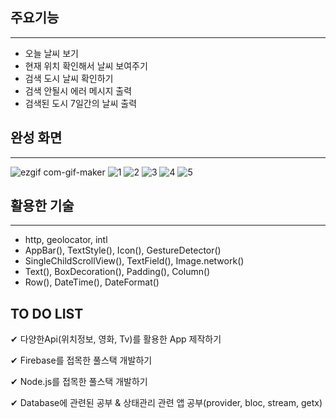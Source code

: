 ## 주요기능
----------
* 오늘 날씨 보기
* 현재 위치 확인해서 날씨 보여주기
* 검색 도시 날씨 확인하기
* 검색 안될시 에러 메시지 출력
* 검색된 도시 7일간의 날씨 출력

## 완성 화면
----------
![ezgif com-gif-maker](https://user-images.githubusercontent.com/67583080/109377562-7e938700-790f-11eb-9964-043a463f7782.gif)
![1](https://user-images.githubusercontent.com/67583080/109377569-818e7780-790f-11eb-9146-62718d8a74f3.png)
![2](https://user-images.githubusercontent.com/67583080/109377571-82270e00-790f-11eb-847d-946b81b192b6.png)
![3](https://user-images.githubusercontent.com/67583080/109377572-83583b00-790f-11eb-8ea3-e2aba5124c56.png)
![4](https://user-images.githubusercontent.com/67583080/109377573-83f0d180-790f-11eb-960f-2b976a9797c2.png)
![5](https://user-images.githubusercontent.com/67583080/109377574-84896800-790f-11eb-9478-37776f85cccc.png)

## 활용한 기술
----------
* http, geolocator, intl
* AppBar(), TextStyle(), Icon(), GestureDetector()
* SingleChildScrollView(), TextField(), Image.network()
* Text(), BoxDecoration(), Padding(), Column()
* Row(), DateTime(), DateFormat()

## TO DO LIST
✔︎ 다양한Api(위치정보, 영화, Tv)를 활용한 App 제작하기

✔︎ Firebase를 접목한 풀스택 개발하기

✔︎ Node.js를 접목한 풀스택 개발하기

✔︎ Database에 관련된 공부 & 상태관리 관련 앱 공부(provider, bloc, stream, getx)
